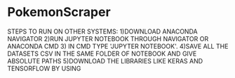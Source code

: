 # PokemonScraper
STEPS TO RUN ON OTHER SYSTEMS:
1)DOWNLOAD ANACONDA NAVIGATOR
2)RUN JUPYTER NOTEBOOK THROUGH NAVIGATOR OR ANACONDA CMD
3) IN CMD TYPE 'JUPYTER NOTEBOOK'.
4)SAVE ALL THE DATASETS CSV IN THE SAME FOLDER OF NOTEBOOK AND GIVE ABSOLUTE PATHS
5)DOWNLOAD THE LIBRARIES LIKE KERAS AND TENSORFLOW BY USING
